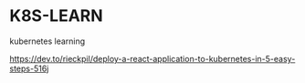 # K8S-LEARN
kubernetes learning

https://dev.to/rieckpil/deploy-a-react-application-to-kubernetes-in-5-easy-steps-516j

